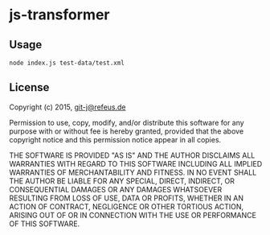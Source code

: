 # js-transformer

## Usage

```
node index.js test-data/test.xml
```

## License

Copyright (c) 2015, git-j@refeus.de

Permission to use, copy, modify, and/or distribute this software for any
purpose with or without fee is hereby granted, provided that the above
copyright notice  and this permission notice appear in all copies.

THE SOFTWARE IS PROVIDED "AS IS" AND THE AUTHOR DISCLAIMS ALL WARRANTIES
WITH REGARD TO THIS SOFTWARE INCLUDING ALL IMPLIED WARRANTIES OF
MERCHANTABILITY AND FITNESS. IN NO EVENT SHALL THE AUTHOR BE LIABLE FOR
ANY SPECIAL, DIRECT, INDIRECT, OR CONSEQUENTIAL DAMAGES OR ANY DAMAGES
WHATSOEVER RESULTING FROM LOSS OF USE, DATA OR PROFITS, WHETHER IN AN
ACTION OF CONTRACT, NEGLIGENCE OR OTHER TORTIOUS ACTION, ARISING OUT OF
OR IN CONNECTION WITH THE USE OR PERFORMANCE OF THIS SOFTWARE.
